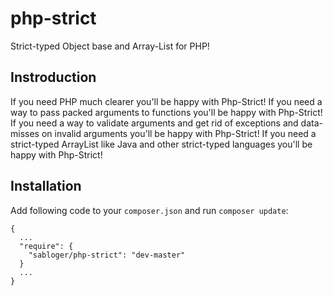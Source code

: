 # php-strict
Strict-typed Object base and Array-List for PHP!

## Instroduction
If you need PHP much clearer you'll be happy with Php-Strict!
If you need a way to pass packed arguments to functions you'll be happy with Php-Strict!
If you need a way to validate arguments and get rid of exceptions and data-misses on invalid arguments you'll be happy with Php-Strict!
If you need a strict-typed ArrayList like Java and other strict-typed languages you'll be happy with Php-Strict!

## Installation
Add following code to your `composer.json` and run `composer update`:
```
{
  ...
  "require": {
    "sabloger/php-strict": "dev-master"
  }
  ...
}
```
